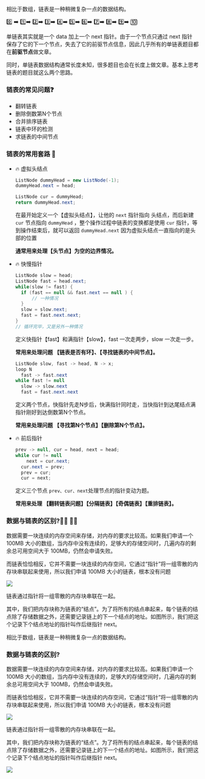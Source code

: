 相比于数组，链表是一种稍微复杂一点的数据结构。



0️⃣ ➡️ 1️⃣➡️  2️⃣➡️  3️⃣➡️  4️⃣➡️  5️⃣➡️  6️⃣➡️  7️⃣➡️  8️⃣➡️  9️⃣➡️  🔟



单链表其实就是一个 data 加上一个 next 指针。由于一个节点只通过 next 指针 保存了它的下一个节点，失去了它的前驱节点信息，因此几乎所有的单链表题目都在**前驱节点**做文章。

同时，单链表数据结构通常长度未知，很多题目也会在长度上做文章。基本上思考链表的题目就这么两个思路。



### 链表的常见问题:question:

- 翻转链表
- 删除倒数第N个节点
- 合并排序链表
- 链表中环的检测
- 求链表的中间节点



### 链表的常用套路 :100:

- :fire: 虚拟头结点

  ```java
  ListNode dummyHead = new ListNode(-1);
  dummyHead.next = head;
  
  ListNode cur = dummyHead;
  return dummyHead.next;
  ```

  在最开始定义一个【虚拟头结点】，让他的 `next` 指针指向 头结点，而后新建 `cur` 节点指向 `dummyHead` ，整个操作过程中链表的变换都是使用 `cur` 指针，等到操作结束后，就可以返回 `dummyHead.next` 因为虚拟头结点一直指向的是头部的位置

   **通常用来处理【头节点】为空的边界情况。**

  

- :fire: 快慢指针

  ```java
  ListNode slow = head;
  ListNode fast = head.next;
  while(slow != fast) {
  	if (fast == null && fast.next == null ) {
  		// 一种情况
  	}
  	slow = slow.next;
  	fast = fast.next.next;
  }
  // 循环完毕，又是另外一种情况
  ```

  定义快指针【fast】和满指针【slow】，fast 一次走两步，slow 一次走一步。

  **常用来处理问题 【链表是否有环】、【寻找链表的中间节点】。**

  

  ```java
  ListNode slow, fast -> head, N -> x;
  loop N
  	fast -> fast.next
  while fast != null
  	slow -> slow.next
  	fast = fast.next.next
  ```

  定义两个节点，快指针先走N步后，快满指针同时走，当快指针到达尾结点满指针刚好到达倒数第N个节点。

  **常用来处理问题 【寻找第N个节点】【删除第N个节点】。**

  

- :fire: 前后指针

  ```java
  prev -> null, cur = head, next = head;
  while cur != null
      next = cur.next;
  	cur.next = prev;
  	prev = cur;
  	cur = next;
  ```

  定义三个节点 `prev、cur、next`处理节点的指针变动为题。

  **常用来处理 【翻转链表问题】【分隔链表】【奇偶链表】【重排链表】。**

  

### 数据与链表的区别?🕵️‍♀️ 🕵️‍♂️



数据需要一块连续的内存空间来存储，对内存的要求比较高。如果我们申请一个 100MB 大小的数组，当内存中没有连续的，足够大的存储空间时，几遍内存的剩余总可用空间大于 100MB，仍然会申请失败。

而链表恰恰相反，它并不需要一块连续的内存空间，它通过“指针”将一组零散的内存块串联起来使用，所以我们申请 100MB 大小的链表，根本没有问题



![](https://gitee.com/xiaoxiunique/picgo-image/raw/master/20200305225543.png)



链表通过指针将一组零散的内存块串联在一起。

其中，我们把内存块称为链表的“结点”。为了将所有的结点串起来，每个链表的结点除了存储数据之外，还需要记录链上的下一个结点的地址。如图所示，我们把这个记录下个结点地址的指针叫作后继指针 next。




相比于数组，链表是一种稍微复杂一点的数据结构。



### 数据与链表的区别?



数据需要一块连续的内存空间来存储，对内存的要求比较高。如果我们申请一个 100MB 大小的数组，当内存中没有连续的，足够大的存储空间时，几遍内存的剩余总可用空间大于 100MB，仍然会申请失败。

而链表恰恰相反，它并不需要一块连续的内存空间，它通过“指针”将一组零散的内存块串联起来使用，所以我们申请 100MB 大小的链表，根本没有问题



![](https://gitee.com/xiaoxiunique/picgo-image/raw/master/20200305225543.png)



链表通过指针将一组零散的内存块串联在一起。

其中，我们把内存块称为链表的“结点”。为了将所有的结点串起来，每个链表的结点除了存储数据之外，还需要记录链上的下一个结点的地址。如图所示，我们把这个记录下个结点地址的指针叫作后继指针 next。


![](https://gitee.com/xiaoxiunique/picgo-image/raw/master/20200305225713.png)